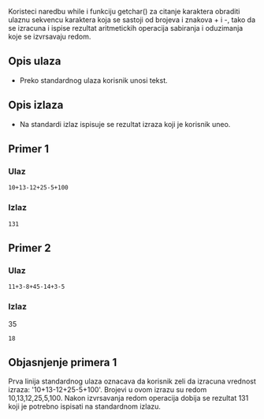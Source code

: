 
Koristeci naredbu while i funkciju getchar() za citanje karaktera obraditi ulaznu sekvencu karaktera koja se sastoji od brojeva i znakova + i -, tako da se izracuna i ispise rezultat aritmetickih operacija sabiranja i oduzimanja koje se izvrsavaju redom.

## Opis ulaza

  - Preko standardnog ulaza korisnik unosi tekst.

## Opis izlaza

  - Na standardi izlaz ispisuje se rezultat izraza koji je korisnik uneo.

## Primer 1

### Ulaz

~~~
10+13-12+25-5+100
~~~

### Izlaz

~~~
131
~~~

## Primer 2

### Ulaz

~~~
11+3-8+45-14+3-5
~~~

### Izlaz
35
~~~
18
~~~

## Objasnjenje primera 1

Prva linija standardnog ulaza oznacava da korisnik zeli da izracuna vrednost izraza:  '10+13-12+25-5+100'. Brojevi u ovom izrazu su redom 10,13,12,25,5,100. Nakon izvrsavanja redom operacija dobija se rezultat 131 koji je potrebno ispisati na standardnom izlazu.
